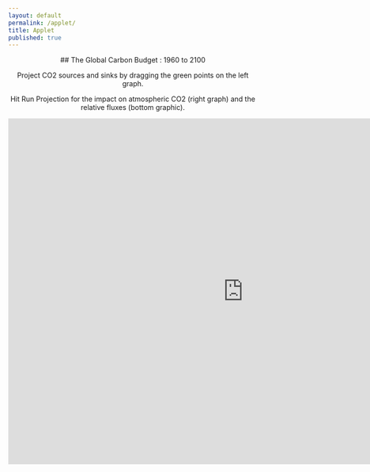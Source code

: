```yaml
---
layout: default
permalink: /applet/
title: Applet
published: true
---
```


<div style="text-align:center"> 
## The Global Carbon Budget : 1960 to 2100 

Project CO2 sources and sinks by dragging the green points on the left graph. 

Hit Run Projection for the impact on atmospheric CO2 (right graph) and the relative fluxes (bottom graphic).


<iframe src="https://www.ssec.wisc.edu/sose/flex/CarbonCycle.html" width="950px" height="700px" align="left" frameborder="0px" marginwidth="0px" scrolling="none" border="0px" class="iframe-class"></iframe>

</div>